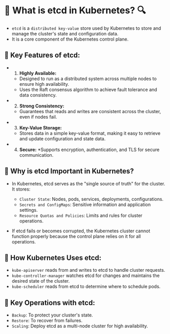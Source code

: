 # 🧠 What is etcd in Kubernetes? 🔍
* `etcd` is a `distributed key-value` store used by Kubernetes to store and manage the cluster's state and configuration data.
*  It is a core component of the Kubernetes control plane.
## 🔹 Key Features of etcd:
* 1. **Highly Available:**
   * Designed to run as a distributed system across multiple nodes to ensure high availability.
   * Uses the Raft consensus algorithm to achieve fault tolerance and data consistency.

* 2. **Strong Consistency:**
   * Guarantees that reads and writes are consistent across the cluster, even if nodes fail.

* 3. **Key-Value Storage:**
   * Stores data in a simple key-value format, making it easy to retrieve and update configuration and state data.

* 4. **Secure:**
   *Supports encryption, authentication, and TLS for secure communication.

## 🔹 Why is etcd Important in Kubernetes?
* In Kubernetes, etcd serves as the "single source of truth" for the cluster. It stores:

    * `Cluster State`: Nodes, pods, services, deployments, configurations.
    * `Secrets and ConfigMaps`: Sensitive information and application settings.
    * `Resource Quotas and Policies`: Limits and rules for cluster operations.
* If etcd fails or becomes corrupted, the Kubernetes cluster cannot function properly because the control plane relies on it for all operations.

## 🔹 How Kubernetes Uses etcd:

* `kube-apiserver` reads from and writes to etcd to handle cluster requests.
* `kube-controller-manager` watches etcd for changes and maintains the desired state of the cluster.
* `kube-scheduler` reads from etcd to determine where to schedule pods.

## 🔹 Key Operations with etcd:
* `Backup`: To protect your cluster's state.
* `Restore`: To recover from failures.
* `Scaling`: Deploy etcd as a multi-node cluster for high availability.
